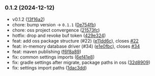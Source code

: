 ## <small>0.1.2 (2024-12-12)</small>

* v0.1.2 ([13f16a2](https://github.com/genstack-gg/genstack/commit/13f16a2))
* chore: bump version → `0.1.1` ([0e754fb](https://github.com/genstack-gg/genstack/commit/0e754fb))
* chore: oss project convergence ([21573fc](https://github.com/genstack-gg/genstack/commit/21573fc))
* hotfix: drop and revoke buf token ([429e324](https://github.com/genstack-gg/genstack/commit/429e324))
* feat: add oss package structure (#22) ([e11dd6c](https://github.com/genstack-gg/genstack/commit/e11dd6c)), closes [#22](https://github.com/genstack-gg/genstack/issues/22)
* feat: in-memory database driver (#34) ([e1e0fbc](https://github.com/genstack-gg/genstack/commit/e1e0fbc)), closes [#34](https://github.com/genstack-gg/genstack/issues/34)
* feat: maven publishing ([f6f8a89](https://github.com/genstack-gg/genstack/commit/f6f8a89))
* fix: common settings imports ([6ef41e8](https://github.com/genstack-gg/genstack/commit/6ef41e8))
* fix: gradle settings after migrate, package paths in oss ([32d8909](https://github.com/genstack-gg/genstack/commit/32d8909))
* fix: settings import paths ([1dac3dd](https://github.com/genstack-gg/genstack/commit/1dac3dd))



